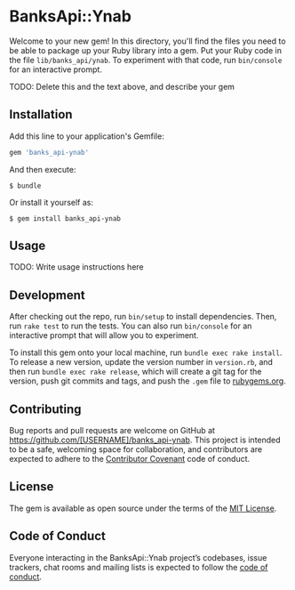 # BanksApi::Ynab

Welcome to your new gem! In this directory, you'll find the files you need to be able to package up your Ruby library into a gem. Put your Ruby code in the file `lib/banks_api/ynab`. To experiment with that code, run `bin/console` for an interactive prompt.

TODO: Delete this and the text above, and describe your gem

## Installation

Add this line to your application's Gemfile:

```ruby
gem 'banks_api-ynab'
```

And then execute:

    $ bundle

Or install it yourself as:

    $ gem install banks_api-ynab

## Usage

TODO: Write usage instructions here

## Development

After checking out the repo, run `bin/setup` to install dependencies. Then, run `rake test` to run the tests. You can also run `bin/console` for an interactive prompt that will allow you to experiment.

To install this gem onto your local machine, run `bundle exec rake install`. To release a new version, update the version number in `version.rb`, and then run `bundle exec rake release`, which will create a git tag for the version, push git commits and tags, and push the `.gem` file to [rubygems.org](https://rubygems.org).

## Contributing

Bug reports and pull requests are welcome on GitHub at https://github.com/[USERNAME]/banks_api-ynab. This project is intended to be a safe, welcoming space for collaboration, and contributors are expected to adhere to the [Contributor Covenant](http://contributor-covenant.org) code of conduct.

## License

The gem is available as open source under the terms of the [MIT License](https://opensource.org/licenses/MIT).

## Code of Conduct

Everyone interacting in the BanksApi::Ynab project’s codebases, issue trackers, chat rooms and mailing lists is expected to follow the [code of conduct](https://github.com/[USERNAME]/banks_api-ynab/blob/master/CODE_OF_CONDUCT.md).
